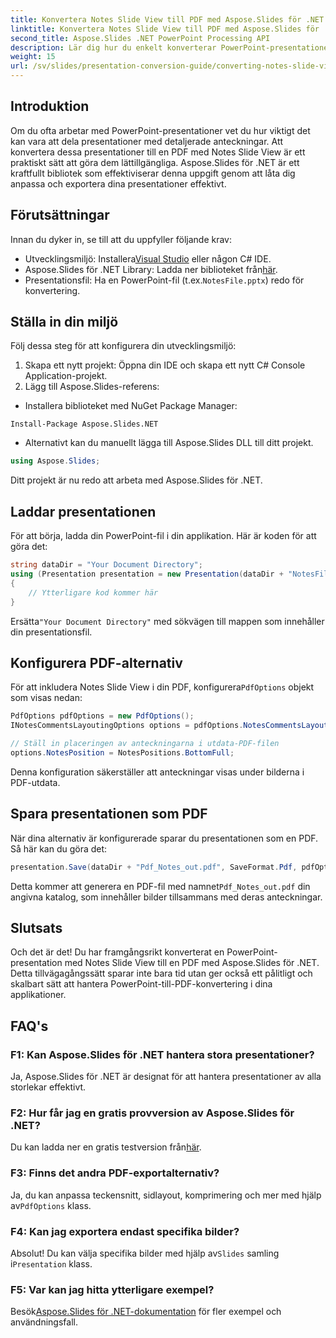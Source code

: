 ```yaml
---
title: Konvertera Notes Slide View till PDF med Aspose.Slides för .NET
linktitle: Konvertera Notes Slide View till PDF med Aspose.Slides för .NET
second_title: Aspose.Slides .NET PowerPoint Processing API
description: Lär dig hur du enkelt konverterar PowerPoint-presentationer med Notes Slide View till PDF-format med Aspose.Slides för .NET. Den här guiden innehåller detaljerade instruktioner.
weight: 15
url: /sv/slides/presentation-conversion-guide/converting-notes-slide-view-to-pdf/
---
```

## Introduktion

Om du ofta arbetar med PowerPoint-presentationer vet du hur viktigt det kan vara att dela presentationer med detaljerade anteckningar. Att konvertera dessa presentationer till en PDF med Notes Slide View är ett praktiskt sätt att göra dem lättillgängliga. Aspose.Slides för .NET är ett kraftfullt bibliotek som effektiviserar denna uppgift genom att låta dig anpassa och exportera dina presentationer effektivt.

## Förutsättningar

Innan du dyker in, se till att du uppfyller följande krav:

-  Utvecklingsmiljö: Installera[Visual Studio](https://visualstudio.microsoft.com/) eller någon C# IDE.
-  Aspose.Slides för .NET Library: Ladda ner biblioteket från[här](https://releases.aspose.com/slides/net/).
-  Presentationsfil: Ha en PowerPoint-fil (t.ex.`NotesFile.pptx`) redo för konvertering.

## Ställa in din miljö

Följ dessa steg för att konfigurera din utvecklingsmiljö:

1. Skapa ett nytt projekt: Öppna din IDE och skapa ett nytt C# Console Application-projekt.
2. Lägg till Aspose.Slides-referens: 
- Installera biblioteket med NuGet Package Manager:
 ```
 Install-Package Aspose.Slides.NET
 ```
- Alternativt kan du manuellt lägga till Aspose.Slides DLL till ditt projekt.

```csharp
using Aspose.Slides;
```
Ditt projekt är nu redo att arbeta med Aspose.Slides för .NET.

## Laddar presentationen

För att börja, ladda din PowerPoint-fil i din applikation. Här är koden för att göra det:

```csharp
string dataDir = "Your Document Directory";
using (Presentation presentation = new Presentation(dataDir + "NotesFile.pptx"))
{
	// Ytterligare kod kommer här
}

```

 Ersätta`"Your Document Directory"` med sökvägen till mappen som innehåller din presentationsfil.

## Konfigurera PDF-alternativ

 För att inkludera Notes Slide View i din PDF, konfigurera`PdfOptions` objekt som visas nedan:

```csharp
PdfOptions pdfOptions = new PdfOptions();
INotesCommentsLayoutingOptions options = pdfOptions.NotesCommentsLayouting;

// Ställ in placeringen av anteckningarna i utdata-PDF-filen
options.NotesPosition = NotesPositions.BottomFull;
```

Denna konfiguration säkerställer att anteckningar visas under bilderna i PDF-utdata.

## Spara presentationen som PDF

När dina alternativ är konfigurerade sparar du presentationen som en PDF. Så här kan du göra det:

```csharp
presentation.Save(dataDir + "Pdf_Notes_out.pdf", SaveFormat.Pdf, pdfOptions);
```

 Detta kommer att generera en PDF-fil med namnet`Pdf_Notes_out.pdf` din angivna katalog, som innehåller bilder tillsammans med deras anteckningar.

## Slutsats

Och det är det! Du har framgångsrikt konverterat en PowerPoint-presentation med Notes Slide View till en PDF med Aspose.Slides för .NET. Detta tillvägagångssätt sparar inte bara tid utan ger också ett pålitligt och skalbart sätt att hantera PowerPoint-till-PDF-konvertering i dina applikationer.

## FAQ's

### F1: Kan Aspose.Slides för .NET hantera stora presentationer?
Ja, Aspose.Slides för .NET är designat för att hantera presentationer av alla storlekar effektivt.

### F2: Hur får jag en gratis provversion av Aspose.Slides för .NET?
 Du kan ladda ner en gratis testversion från[här](https://releases.aspose.com/).

### F3: Finns det andra PDF-exportalternativ?
 Ja, du kan anpassa teckensnitt, sidlayout, komprimering och mer med hjälp av`PdfOptions` klass.

### F4: Kan jag exportera endast specifika bilder?
 Absolut! Du kan välja specifika bilder med hjälp av`Slides` samling i`Presentation` klass.

### F5: Var kan jag hitta ytterligare exempel?
 Besök[Aspose.Slides för .NET-dokumentation](https://reference.aspose.com/slides/net/) för fler exempel och användningsfall.